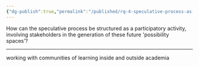 ```yaml
---
{"dg-publish":true,"permalink":"/published/rq-4-speculative-process-as-particapatory/","noteIcon":""}
---
```


How can the speculative process be structured as a participatory activity, involving stakeholders in the generation of these future 'possibility spaces’? 

---

working with communities of learning inside and outside academia
